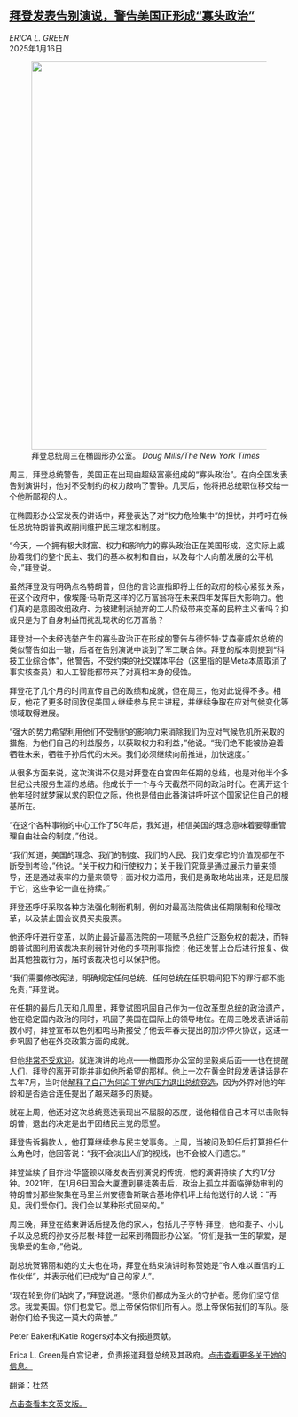 <!--1737016622000-->
[拜登发表告别演说，警告美国正形成“寡头政治”](https://cn.nytimes.com/usa/20250116/biden-farewell-address/)
------

<address>ERICA L. GREEN</address><time pudate="2025-01-16 04:10:42" datetime="2025-01-16 04:10:42">2025年1月16日</time><figure><img src="https://images.weserv.nl/?url=static01.nyt.com/images/2025/01/15/multimedia/15dc-biden-speech1-jqlf/15dc-biden-speech1-jqlf-master1050.jpg" width="1050" height="700"><figcaption>拜登总统周三在椭圆形办公室。 <cite>Doug Mills/The New York Times</cite></figcaption></figure><section><p>周三，拜登总统警告，美国正在出现由超级富豪组成的“寡头政治”。在向全国发表告别演讲时，他对不受制约的权力敲响了警钟。几天后，他将把总统职位移交给一个他所鄙视的人。</p><p>在椭圆形办公室发表的讲话中，拜登表达了对“权力危险集中”的担忧，并呼吁在候任总统特朗普执政期间维护民主理念和制度。</p><p>“今天，一个拥有极大财富、权力和影响力的寡头政治正在美国形成，这实际上威胁着我们的整个民主、我们的基本权利和自由，以及每个人向前发展的公平机会，”拜登说。</p><p>虽然拜登没有明确点名特朗普，但他的言论直指即将上任的政府的核心紧张关系，在这个政府中，像埃隆·马斯克这样的亿万富翁将在未来四年发挥巨大影响力。他们真的是意图改组政府、为被建制派抛弃的工人阶级带来变革的民粹主义者吗？抑或只是为了自身利益而扰乱现状的亿万富翁？</p><p>拜登对一个未经选举产生的寡头政治正在形成的警告与德怀特·艾森豪威尔总统的类似警告如出一辙，后者在告别演说中谈到了军工联合体。拜登的版本则提到“科技工业综合体”，他警告，不受约束的社交媒体平台（这里指的是Meta本周取消了事实核查员）和人工智能都带来了对真相本身的侵蚀。</p><p>拜登花了几个月的时间宣传自己的政绩和成就，但在周三，他对此说得不多。相反，他花了更多时间敦促美国人继续参与民主进程，并继续争取在应对气候变化等领域取得进展。</p><p>“强大的势力希望利用他们不受制约的影响力来消除我们为应对气候危机所采取的措施，为他们自己的利益服务，以获取权力和利益，”他说。“我们绝不能被胁迫着牺牲未来，牺牲子孙后代的未来。我们必须继续向前推进，加快速度。”</p><p>从很多方面来说，这次演讲不仅是对拜登在白宫四年任期的总结，也是对他半个多世纪公共服务生涯的总结。他成长于一个与今天截然不同的政治时代。在离开这个他年轻时就梦寐以求的职位之际，他也是借由此番演讲呼吁这个国家记住自己的根基所在。</p><p>“在这个各种事物的中心工作了50年后，我知道，相信美国的理念意味着要尊重管理自由社会的制度，”他说。</p><p>“我们知道，美国的理念、我们的制度、我们的人民、我们支撑它的价值观都在不断受到考验，”他说。“关于权力和行使权力；关于我们究竟是通过展示力量来领导，还是通过表率的力量来领导；面对权力滥用，我们是勇敢地站出来，还是屈服于它，这些争论一直在持续。”</p><p>拜登还呼吁采取各种方法强化制衡机制，例如对最高法院做出任期限制和伦理改革，以及禁止国会议员买卖股票。</p><p>他还呼吁进行变革，以防止最近最高法院的一项赋予总统广泛豁免权的裁决，而特朗普试图利用该裁决来削弱针对他的多项刑事指控；他还发誓上台后进行报复、做出其他独裁行为，届时该裁决也可以保护他。</p><p>“我们需要修改宪法，明确规定任何总统、任何总统在任职期间犯下的罪行都不能免责，”拜登说。</p><p>在任期的最后几天和几周里，拜登试图巩固自己作为一位改革型总统的政治遗产，他在稳定国内政治的同时，巩固了美国在国际上的领导地位。在周三晚发表讲话前数小时，拜登宣布以色列和哈马斯接受了他去年春天提出的加沙停火协议，这进一步巩固了他在外交政策方面的成就。</p><p>但他<a rel="noopener noreferrer" target="_blank" href="https://projects.fivethirtyeight.com/biden-approval-rating/">非常不受欢迎</a>。就连演讲的地点——椭圆形办公室的坚毅桌后面——也在提醒人们，拜登的离开可能并非如他所希望的那样。他上一次在黄金时段发表讲话是在去年7月，当时他<a href="https://www.nytimes.com/2024/07/24/us/politics/biden-speech-transcript.html">解释了自己为何迫于党内压力退出总统竞选</a>，因为外界对他的年龄和是否适合连任提出了越来越多的质疑。</p><p>就在上周，他还对这次总统竞选表现出不屈服的态度，说他相信自己本可以击败特朗普，退出的决定是出于团结民主党的愿望。</p><p>拜登告诉捐款人，他打算继续参与民主党事务。上周，当被问及卸任后打算担任什么角色时，他回答说：“我不会淡出人们的视线，也不会被人们遗忘。”</p><p>拜登延续了自乔治·华盛顿以降发表告别演说的传统，他的演讲持续了大约17分钟。2021年，在1月6日国会大厦遭到暴徒袭击后，政治上孤立并面临弹劾审判的特朗普对那些聚集在马里兰州安德鲁斯联合基地停机坪上给他送行的人说：“再见。我们爱你们。我们会以某种形式回来的。”</p><p>周三晚，拜登在结束讲话后提及他的家人，包括儿子亨特·拜登，他和妻子、小儿子以及总统的孙女芬尼根·拜登一起来到椭圆形办公室。“你们是我一生的挚爱，是我挚爱的生命，”他说。</p><p>副总统贺锦丽和她的丈夫也在场，拜登在结束演讲时称赞她是“令人难以置信的工作伙伴”，并表示他们已成为“自己的家人”。</p><p>“现在轮到你们站岗了，”拜登说道。“愿你们都成为圣火的守护者。愿你们坚守信念。我爱美国。你们也爱它。愿上帝保佑你们所有人。愿上帝保佑我们的军队。感谢你们给予我这一莫大的荣誉。”</p></section><footer><p>Peter Baker和Katie Rogers对本文有报道贡献。</p><p>Erica L. Green是白宫记者，负责报道拜登总统及其政府。<a rel="nofollow" target="_blank" href="https://www.nytimes.com/by/erica-l-green">点击查看更多关于她的信息。</a></p><p>翻译：杜然</p><p><a rel="nofollow" target="_blank" href="https://www.nytimes.com/2025/01/15/us/politics/biden-farewell-address.html">点击查看本文英文版。</a></p></footer>
